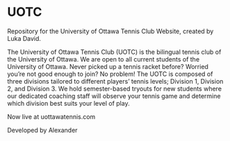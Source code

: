 # UOTC
Repository for the University of Ottawa Tennis Club Website, created by Luka David.

The University of Ottawa Tennis Club (UOTC) is the bilingual tennis club of the University of
Ottawa. We are open to all current students of the University of Ottawa. Never picked up a
tennis racket before? Worried you’re not good enough to join? No problem! The UOTC is
composed of three divisions tailored to different players’ tennis levels; Division 1, Division 2,
and Division 3. We hold semester-based tryouts for new students where our dedicated coaching
staff will observe your tennis game and determine which division best suits your level of play.

Now live at uottawatennis.com

Developed by Alexander